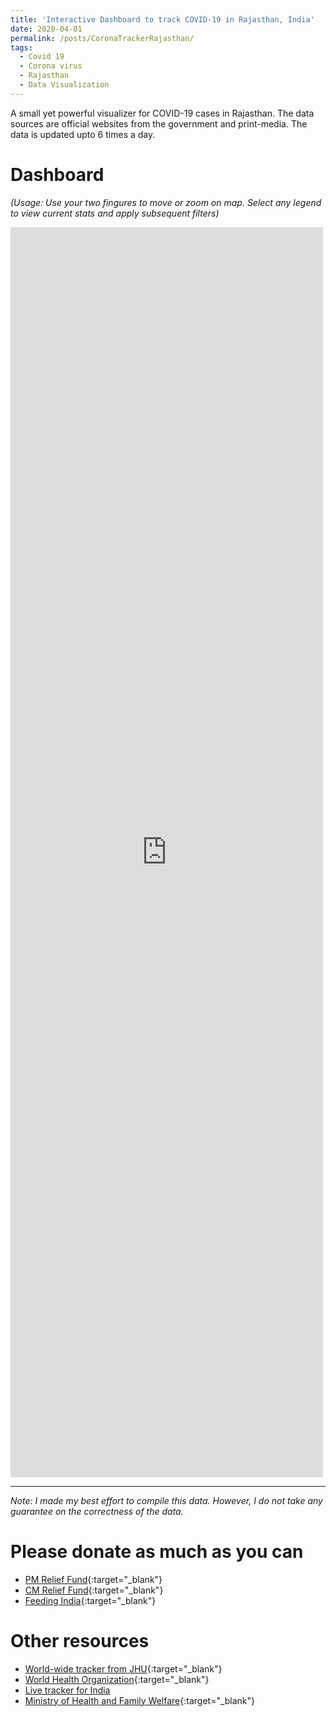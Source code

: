 ```yaml
---
title: 'Interactive Dashboard to track COVID-19 in Rajasthan, India'
date: 2020-04-01
permalink: /posts/CoronaTrackerRajasthan/
tags:
  - Covid 19
  - Corona virus
  - Rajasthan
  - Data Visualization
---
```


A small yet powerful visualizer for COVID-19 cases in Rajasthan. The data sources are official websites from the government and print-media. The data is updated upto 6 times a day.

Dashboard 
======
*(Usage: Use your two fingures to move or zoom on map. Select any legend to view current stats and apply subsequent filters)*

<iframe seamless frameborder="0" src="https://public.tableau.com/views/Covid19_Raj/Dashboard1?:embed=yes&:display_count=yes&:showVizHome=no" width = '500' height = '2000' scrolling='yes' ></iframe>    

------
*Note: I made my best effort to compile this data. However, I do not take any guarantee on the correctness of the data.*


Please donate as much as you can
======
* [PM Relief Fund](https://www.pmindia.gov.in/en/?query){:target="_blank"}
* [CM Relief Fund](http://cmrelief.rajasthan.gov.in/ContributionCovid-19.aspx){:target="_blank"}
* [Feeding India](https://www.feedingindia.org/){:target="_blank"}

Other resources
======
* [World-wide tracker from JHU](https://coronavirus.jhu.edu/map.html){:target="_blank"}
* [World Health Organization](https://www.who.int/emergencies/diseases/novel-coronavirus-2019){:target="_blank"}
* [Live tracker for India](https://www.covid19india.org/)
* [Ministry of Health and Family Welfare](https://www.mohfw.gov.in/){:target="_blank"}
